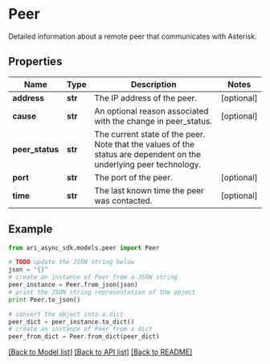 # Peer

Detailed information about a remote peer that communicates with Asterisk.

## Properties
Name | Type | Description | Notes
------------ | ------------- | ------------- | -------------
**address** | **str** | The IP address of the peer. | [optional] 
**cause** | **str** | An optional reason associated with the change in peer_status. | [optional] 
**peer_status** | **str** | The current state of the peer. Note that the values of the status are dependent on the underlying peer technology. | 
**port** | **str** | The port of the peer. | [optional] 
**time** | **str** | The last known time the peer was contacted. | [optional] 

## Example

```python
from ari_async_sdk.models.peer import Peer

# TODO update the JSON string below
json = "{}"
# create an instance of Peer from a JSON string
peer_instance = Peer.from_json(json)
# print the JSON string representation of the object
print Peer.to_json()

# convert the object into a dict
peer_dict = peer_instance.to_dict()
# create an instance of Peer from a dict
peer_from_dict = Peer.from_dict(peer_dict)
```
[[Back to Model list]](../README.md#documentation-for-models) [[Back to API list]](../README.md#documentation-for-api-endpoints) [[Back to README]](../README.md)



